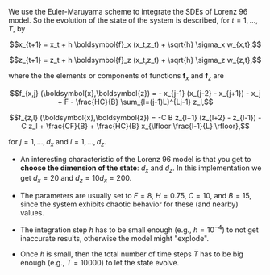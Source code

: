 We use the Euler-Maruyama scheme to integrate the SDEs of Lorenz 96 model. So the evolution of the state of the system is described, for $t=1,\ldots,T$, by

$$x_{t+1} = x_t + h \boldsymbol{f}_x (x_t,z_t)  + \sqrt{h} \sigma_x w_{x,t},$$
 
$$z_{t+1} = z_t + h \boldsymbol{f}_z (x_t,z_t) + \sqrt{h} \sigma_z w_{z,t},$$

where the the elements or components of functions $\boldsymbol{f}_x$ and $\boldsymbol{f}_z$ are

$$f_{x,j} (\boldsymbol{x},\boldsymbol{z}) = - x_{j-1} (x_{j-2} - x_{j+1}) - x_j + F - \frac{HC}{B} \sum_{l=(j-1)L}^{Lj-1} z_l,$$

$$f_{z,l} (\boldsymbol{x},\boldsymbol{z}) = -C B z_{l+1} (z_{l+2} - z_{l-1}) - C z_l + \frac{CF}{B} + \frac{HC}{B} x_{\lfloor \frac{l-1}{L} \rfloor},$$

for $j = 1, \ldots, d_x$ and $l = 1,\ldots, d_z$.

* An interesting characteristic of the Lorenz 96 model is that you get to **choose the dimension of the state**: $d_x$ and $d_z$. In this implementation we get $d_x = 20$ and $d_z = 10 d_x = 200$.

* The parameters are usually set to $F = 8$, $H = 0.75$, $C = 10$, and $B = 15$, since the system exhibits chaotic behavior for these (and nearby) values.

* The integration step $h$ has to be small enough (e.g., $h = 10^{-4}$) to not get inaccurate results, otherwise the model might "explode". 

* Once $h$ is small, then the total number of time steps $T$ has to be big enough (e.g., $T = 10000$) to let the state evolve. 